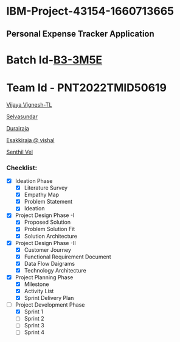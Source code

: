 # IBM-Project-43154-1660713665
## Personal Expense Tracker Application
# Batch Id-[B3-3M5E](https://github.com/IBM-EPBL/Assignments-CApD/tree/main/B3-3M5E)
# Team Id - PNT2022TMID50619
[Vijaya Vignesh-TL](https://github.com/vijayvignesh021)

[Selvasundar](https://github.com/SelvaSundar45)

[Durairaja](https://github.com/DURAIRAJA01)

[Esakkiraja @ vishal](https://github.com/esakkirajavishal)

[Senthil Vel ](https://github.com/SENTHILVEL13)

### Checklist:
- [x] Ideation Phase
  - [x] Literature Survey 
  - [x] Empathy Map 
  - [x] Problem Statement 
  - [x] Ideation 
- [x] Project Design Phase -I
  - [x] Proposed Solution
  - [x] Problem Solution Fit
  - [x] Solution Architecture 
- [x] Project Design Phase -II
  - [x] Customer Journey
  - [x] Functional Requirement Document 
  - [x] Data Flow Daigrams 
  - [x] Technology Architecture 

- [x] Project Planning Phase
  - [x] Milestone 
  - [x] Activity List 
  - [x] Sprint Delivery Plan  
 
- [ ] Project Development Phase
  - [x] Sprint 1 
  - [ ] Sprint 2
  - [ ] Sprint 3
  - [ ] Sprint 4
